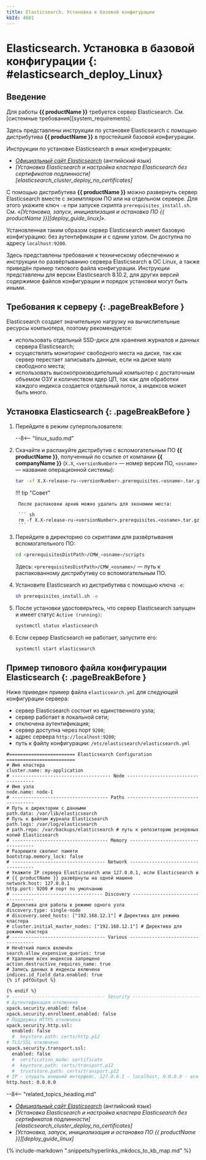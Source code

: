 ```yaml
---
title: Elasticsearch. Установка в базовой конфигурации
kbId: 4601
---
```


# Elasticsearch. Установка в базовой конфигурации {: #elasticsearch_deploy_Linux}

## Введение

Для работы **{{ productName }}** требуется сервер Elasticsearch. См. [системные требования][system_requirements].

Здесь представлены инструкции по установке Elasticsearch с помощью дистрибутива **{{ productName }}** в простейшей базовой конфигурации.

Инструкции по установке Elasticsearch в иных конфигурациях:

- _[Официальный сайт Elasticsearch](https://www.elastic.co/guide/en/elasticsearch/reference/current/targz.html)_ (английский язык)
- _[Установка Elasticsearch и настройка кластера Elasticsearch без сертификатов подлинности][elasticsearch_cluster_deploy_no_certificates]_

С помощью дистрибутива **{{ productName }}** можно развернуть сервер Elasticsearch вместе с экземпляром ПО или на отдельном сервере. Для этого укажите ключ `-e` при запуске скрипта `prerequisites_install.sh`. См. _«[Установка, запуск, инициализация и остановка ПО {{ productName }}][deploy_guide_linux]»_.

Установленная таким образом сервер Elasticsearch имеет базовую конфигурацию: без аутентификации и с одним узлом. Он доступна по адресу `localhost:9200`.

Здесь представлены требования к техническому обеспечению и инструкции по развёртыванию сервера Elasticsearch в ОС Linux, а также приведён пример типового файла конфигурации. Инструкции представлены для версии Elasticsearch 8.10.2, для других версий содержимое файлов конфигурации и порядок установки могут быть иными.

## Требования к серверу {: .pageBreakBefore }

Elasticsearch создает значительную нагрузку на вычислительные ресурсы компьютера, поэтому рекомендуется:

- использовать отдельный SSD-диск для хранения журналов и данных сервера Elasticsearch;
- осуществлять мониторинг свободного места на диске, так как сервер перестает записывать данные, если на диске мало свободного места;
- использовать высокопроизводительный компьютер с достаточным объемом ОЗУ и количеством ядер ЦП, так как для обработки каждого индекса создается отдельный поток, а индексов может быть много.

## Установка Elasticsearch {: .pageBreakBefore }

1. Перейдите в режим суперпользователя:

    --8<-- "linux_sudo.md"

2. Скачайте и распакуйте дистрибутив с вспомогательным ПО **{{ productName }}**, полученный по ссылке от компании **{{ companyName }}** (`X.X`, `<versionNumber>` — номер версии ПО, `<osname>` — название операционной системы):

    ``` sh
    tar -xf X.X-release-ru-<versionNumber>.prerequisites.<osname>.tar.gz
    ```

    !!! tip "Совет"

        После распаковки архив можно удалить для экономии места:

        ``` sh
        rm -f X.X-release-ru-<versionNumber>.prerequisites.<osname>.tar.gz
        ```

3. Перейдите в директорию со скриптами для развёртывания вспомогательного ПО:

    ``` sh
    cd <prerequisitesDistPath>/CMW_<osname>/scripts
    ```

    Здесь:  `<prerequisitesDistPath>/CMW_<osname>/` — путь к распакованному дистрибутиву со вспомогательным ПО.

4. Установите Elasticsearch из дистрибутива с помощью ключа `-e`:

    ``` sh
    sh prerequisites_install.sh -e
    ```

5. После установки удостоверьтесь, что сервер Elasticsearch запущен и имеет статус `Active (running)`:

    ``` sh
    systemctl status elasticsearch
    ```

6. Если сервер Elasticsearch не работает, запустите его:

    ``` sh
    systemctl start elasticsearch
    ```

## Пример типового файла конфигурации Elasticsearch {: .pageBreakBefore }

Ниже приведен пример файла `elasticsearch.yml` для следующей конфигурации сервера:

- сервер Elasticsearch состоит из единственного узла;
- сервер работает в локальной сети;
- отключена аутентификация;
- сервер доступна через порт `9200`;
- адрес сервера `http://localhost:9200`;
- путь к файлу конфигурации: `/etc/elasticsearch/elasticsearch.yml`

``` {: .sh .pageBreakAfter title="Пример типового файла конфигурации Elasticsearch" }
#======================== Elasticsearch Configuration =========================
# Имя кластера
cluster.name: my-application
# ------------------------------------ Node ------------------------------------
# Имя узла
node.name: node-1
# ----------------------------------- Paths ------------------------------------
# Путь к директории с данными
path.data: /var/lib/elasticsearch
# Путь к файлам журнала Elasticsearch
path.logs: /var/log/elasticsearch
# path.repo: /var/backups/elasticsearch # путь к репозиторию резервных копий Elasticsearch
# ----------------------------------- Memory -----------------------------------
# Разрешите свопинг памяти
bootstrap.memory_lock: false
# ---------------------------------- Network -----------------------------------
# Укажите IP сервера Elasticsearch или 127.0.0.1, если Elasticsearch и
# {{ productName }} развёрнуты на одной машине
network.host: 127.0.0.1
http.port: 9200 # порт по умолчанию
# --------------------------------- Discovery ----------------------------------
# Директива для работы в режиме одного узла
discovery.type: single-node
# discovery.seed_hosts: ["192.168.12.1"] # Директива для режима кластера
# cluster.initial_master_nodes: ["192.168.12.1"] # Директива для режима кластера
# ---------------------------------- Various -----------------------------------
# Нечёткий поиск включён
search.allow_expensive_queries: true
# Удаление всех индексов запрещено
action.destructive_requires_name: true
# Запись данных в индексы включена
indices.id_field_data.enabled: true
{% if pdfOutput %}
```

``` sh title="Пример типового файла конфигурации Elasticsearch — продолжение"
{% endif %}
# ---------------------------------- Security ----------------------------------
# Аутентификация отключена
xpack.security.enabled: false
xpack.security.enrollment.enabled: false
# Поддержка HTTPS отключена
xpack.security.http.ssl:
  enabled: false
  #  keystore.path: certs/http.p12
# TLS/SSL отключено
xpack.security.transport.ssl:
  enabled: false
  #  verification_mode: certificate
  #  keystore.path: certs/transport.p12
  #  truststore.path: certs/transport.p12
# IP - слушать внешний интерфейс, 127.0.0.1 - localhost, 0.0.0.0 - все
http.host: 0.0.0.0
```

<div class="relatedTopics" markdown="block">

--8<-- "related_topics_heading.md"

- _[Официальный сайт Elasticsearch](https://www.elastic.co/guide/en/elasticsearch/reference/current/targz.html)_ (английский язык)
- _[Установка Elasticsearch и настройка кластера Elasticsearch без сертификатов подлинности][elasticsearch_cluster_deploy_no_certificates]_
- _[Установка, запуск, инициализация и остановка ПО {{ productName }}][deploy_guide_linux]_

</div>

{% include-markdown ".snippets/hyperlinks_mkdocs_to_kb_map.md" %}
